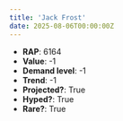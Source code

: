 ```yaml
---
title: 'Jack Frost'
date: 2025-08-06T00:00:00Z
---
```

- **RAP**: 6164
- **Value**: -1
- **Demand level**: -1
- **Trend**: -1
- **Projected?**: True
- **Hyped?**: True
- **Rare?**: True

